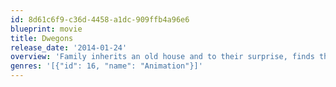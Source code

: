 ```yaml
---
id: 8d61c6f9-c36d-4458-a1dc-909ffb4a96e6
blueprint: movie
title: Dwegons
release_date: '2014-01-24'
overview: 'Family inherits an old house and to their surprise, finds the home filled with wonderful colorful creatures that brings the family together.'
genres: '[{"id": 16, "name": "Animation"}]'
---
```

